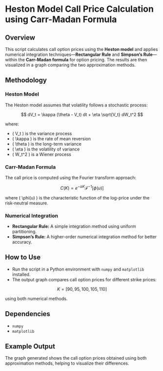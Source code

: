 # Heston Model Call Price Calculation using Carr-Madan Formula  

## Overview  
This script calculates call option prices using the **Heston model** and applies numerical integration techniques—**Rectangular Rule** and **Simpson’s Rule**—within the **Carr-Madan formula** for option pricing. The results are then visualized in a graph comparing the two approximation methods.  

## Methodology  
### Heston Model  
The Heston model assumes that volatility follows a stochastic process:  

$$ dV_t = \kappa (\theta - V_t) dt + \eta \sqrt{V_t} dW_t^2 $$  

where:  
- \( V_t \) is the variance process  
- \( \kappa \) is the rate of mean reversion  
- \( \theta \) is the long-term variance  
- \( \eta \) is the volatility of variance  
- \( W_t^2 \) is a Wiener process  

### Carr-Madan Formula  
The call price is computed using the Fourier transform approach:  

$$ C(K) = e^{- \alpha K} \mathcal{F}^{-1} [\phi(u)] $$  

where \( \phi(u) \) is the characteristic function of the log-price under the risk-neutral measure.  

### Numerical Integration  
- **Rectangular Rule:** A simple integration method using uniform partitioning.  
- **Simpson’s Rule:** A higher-order numerical integration method for better accuracy.  

## How to Use  
- Run the script in a Python environment with `numpy` and `matplotlib` installed.  
- The output graph compares call option prices for different strike prices:  

$$ K = [90, 95, 100, 105, 110] $$  

using both numerical methods.  

## Dependencies  
- `numpy`  
- `matplotlib`  

## Example Output  
The graph generated shows the call option prices obtained using both approximation methods, helping to visualize their differences.  
